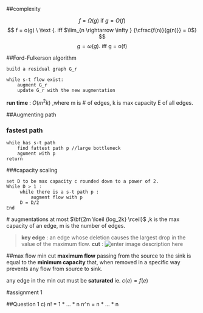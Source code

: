 
##complexity

$$ f = \Omega (g) \text{ if  $g = O(f)$} $$ 
$$ f = o(g) \ \text {. iff $\lim_{n \rightarrow \infty  } {\cfrac{f(n)}{g(n)}} = 0$} $$
$$g = \omega (g) \text{. iff g = o(f) }$$ 

##Ford-Fulkerson algorithm 
```
build a residual graph G_r

while s-t flow exist:
	augment G_r
	update G_r with the new augmentation
```
**run time** : $O(m^2k)$ ,where m is # of edges, k is max capacity E of all edges. 

##Augmenting path 
### fastest path 

```
while has s-t path 
	find fattest path p //large bottleneck
	agument with p 
return 
```

###capacity scaling 
```
set D to be max capacity c rounded down to a power of 2. 
While D > 1 : 
	 while there is a s-t path p :
		 augment flow with p
	 D = D/2
End 
```
\# augmentations at most $\bf{2m \lceil {log_2k} \rceil}$ ,k is the max capacity of an edge, m is the number of edges.

> **key edge** : an edge whose deletion causes the largest drop in the value of the maximum flow. 
> **cut** : ![enter image description here](https://lh3.googleusercontent.com/-QoCsmNignRA/Vxrkp4hAqsI/AAAAAAAAC70/3Rq2JhtA_LMJ7PMikdATPVUJhzziCpw4QCKgB/s0/220px-Min-cut.svg.png "220px-Min-cut.svg.png")


##max flow min cut 
**maximum flow** passing from the source to the sink is equal to the **minimum capacity** that, when removed in a specific way prevents any flow from source to sink.

any edge in the min cut must be **saturated** ie. $c(e) = f(e)$ 


#assignment 1 


##Question 1
c) 
n! = 1 * ... * n 
n^n = n * ... * n 

